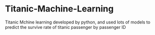 # Titanic-Machine-Learning
Titanic Mchine learning developed by python, and used lots of models to predict the survive rate of titanic passenger by passenger ID
